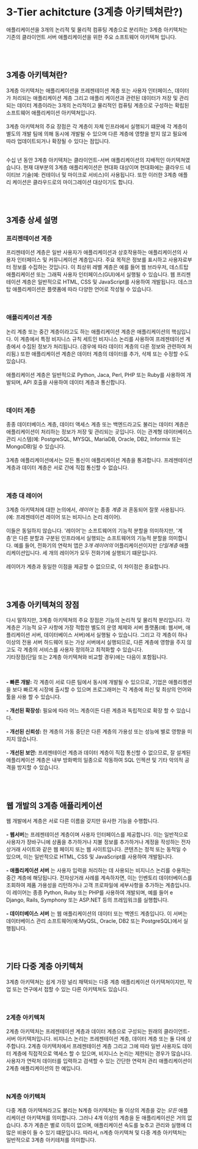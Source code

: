 <h1>3-Tier achitcture (3계층 아키텍쳐란?)</h1>
<p>애플리케이션을 3개의 논리적 및 물리적 컴퓨팅 계층으로 분리하는 3계층 아키텍처는 기존의 클라이언트 서버 애플리케이션을 위한 주요 소프트웨어 아키텍쳐 입니다.</p>
<br /><br />

<h2>3계층 아키텍쳐란?</h2>
<p>3계층 아키텍처는 애플리케이션을 프레젠테이션 계층 또는 사용자 인터페이스, 데이터가 처리되는 애플리케이션 계층 그리고 애플리 케이션과 관련된 데이터가 저장 및 관리되는 데이터 계층이라는 3개의 논리적이고 물리적인 컴퓨팅 계층으로 구성하는 확립된 소프트웨어 애플리케이션 아키텍쳐입니다. <br /><br>
3계층 아키텍쳐의 주요 장점은 각 계층이 자체 인프라에서 실행되기 떄문에 각 계층이 별도의 개발 팀에 의해 동시에 개발될 수 있으며 다른 계층에 영향을 받지 않고 필요에 따라 업데이트되거나 확장될 수 있다는 점입니다.  <br /><br />

수십 년 동안 3계층 아키텍처는 클라이언트-서버 애플리케이션의 지배적인 아키텍쳐였습니다. 현재 대부분의 3계층 애플리케이션은 현대화 대상이며 현대화에는 클라우드 네이티브 기술(예: 컨테이너 및 마이크로 서비스)이 사용됩니다. 또한 이러한 3계층 애플리 케이션은 클라우드로의 마이그레이션 대상이기도 합니다.</p>
<br /><br />
<h2>3계층 상세 설명</h2>
<h3>프리젠테이션 계층</h3>
<p>프리젠테이션 계층은 일반 사용자가 애플리케이션과 상호작용하는 애플리케이션의 사용자 인터페이스 및 커뮤니케이션 계층입니다. 주요 목적은 정보를 표시하고 사용자로부터 정보를 수집하는 것입니다. 이 최상위 레벨 계층은 예를 들어 웹 브라우저, 데스트탑 애플리케이션 또는 그래픽 사용자 인터페이스(GUI)에서 실행될 수 있습니다. 웹 프리젠테이션 계층은 일반적으로 HTML, CSS 및 JavaScript를 사용하여 개발됩니다. 데스크탑 애플리케이션은 플랫폼에 따라 다양한 언어로 작성될 수 있습니다. </p>
<br />
<h3>애플리케이션 계층</h3>
<p>논리 계층 또는 중간 계층이라고도 하는 애플리케이션 계층은 애플리케이션의 핵심입니다. 이 계층에서 특정 비지니스 규칙 세트인 비지니스 논리를 사용하여 프레젠테이션 계층에서 수집된 정보가 처리됩니다. (경우에 따라 데이터 계층의 다른 정보와 관련하여 처리됨.) 또한 애플리케이션 계층은 데이터 계층의 데이터를 추가, 삭제 또는 수정할 수도 있습니다. <br /><br />
애플리케이션 계층은 일반적으로 Python, Jaca, Perl, PHP 또는 Ruby를 사용하여 개발되며, API 호출을 사용하여 데이터 계층과 통신합니다.</P>
<br />
<h3>데이터 계층</h3>
<p>종종 데이터베이스 계층, 데이터 액세스 계층 또는 백엔드라고도 불리는 데이터 계층은 애플리케이션이 처리하는 정보가 저장 및 관리되는 곳입니다. 이는 관계형 데이터베이스 관리 시스템(예: PostgreSQL, MYSQL, MariaDB, Oracle, DB2, Informix 또는 MongoDB)일 수 있습니다. <br /><br />
3계층 애플리케이션에서는 모든 통신이 애플리케이션 계층을 통과합니다. 프레젠테이션 계층과 데이터 계층은 서로 간에 직접 통신할 수 없습니다.</p>
<br />
<h3>계층 대 레이어</h3>
<p>3계층 아키텍처에 대한 논의에서, <i>레이어</i> 는 종종 <i>계층</i> 과 혼동되어 잘못 사용됩니다. (예: 프레젠테이션 레이어 또는 비지니스 논리 레이어).
<br/><br/>
이들은 동일하지 않습니다. '레이어'는 소프트웨어의 기능적 분할을 의미하지만, '계층'은 다른 분할과 구분된 인프라에서 실행되는 소프트웨어의 기능적 분할을 의미합니다. 예를 들어, 전화기의 연락처 앱은 <i>3개 레이어의</i> 어플리케이션이지만 <i>단일계층</i> 애플리케이션입니다. 세 개의 레이어가 모두 전화기에 실행되기 떄문입니다. 
<br/><br> 
레이어가 계층과 동일한 이점을 제공할 수 없으므로, 이 차이점은 중요합니다. </p>
<br /><br />                                             

<h2>3계층 아키텍쳐의 장점</h2>
<P>다시 말하지만, 3계층 아키텍쳐의 주요 장점은 기능의 논리적 및 물리적 분리입니다. 각 계층은 기능적 요구 사항에 가장 적합한 별도의 운영 체제와 서버 플랫폼(예: 웹서버, 애플리케이션 서버, 데이터베이스 서버)에서 실행될 수 있습니다. 그리고 각 계층이 하나 이상의 전용 서버 하드웨어 또는 가상 서버에서 실행되므로, 다른 계층에 영향을 주지 않고도 각 계층의 서비스를 사용자 정의하고 최적화할 수 있습니다.
<br/>기타장점(단일 또는 2계층 아키텍쳐와 비교할 경우)에는 다음이 포함됩니다.

<br/><br /> 
**- 빠른 개발:** 각 계층이 서로 다른 팀에서 동시에 개발될 수 있으므로, 기업은 애플리켕션을 보다 빠르게 시장에 출시할 수 있으며 프로그래머는 각 계층에 최신 및 최상의 언어와 툴을 사용 할 수 있습니다. <br/><br/>
**- 개선된 확장성:** 필요에 따라 어느 계층이든 다른 계층과 독립적으로 확장 할 수 있습니다. <br /><br />
**- 개선된 신뢰성:** 한 계층의 가동 중단은 다른 계층의 가용성 또는 성능에 별로 영향을 미치지 않습니다. <br /><br />
**- 개선된 보안:** 프레젠테이션 계층과 데이터 계층이 직접 통신할 수 없으므로, 잘 설계된 애플리케이션 계층은 내부 방화벽의 일종으로 작동하여 SQL 인젝션 및 기타 악의적 공격을 방지할 수 있습니다.</p>

<br /><br />
<h2>웹 개발의 3계층 애플리케이션</h2>
<p>웹 개발에서 계층은 서로 다른 이름을 갖지만 유사한 기능을 수행합니다. <br /><br />
<b>- 웹서버</b>는 프레젠테이션 계층이며 사용자 인터페이스를 제공합니다. 이는 일반적으로 사용자가 장바구니에 상품을 추가하거나 지불 정보를 추가하거나 계정을 작성하는 전자상거래 사이트와 같은 웹 페이지 또는 웹 사이트입니다. 콘텐츠는 정적 또는 동적일 수 있으며, 이는 일반적으로 HTML, CSS 및 JavaScript를 사용하여 개발됩니다.<br /><br />
<b>- 애플리케이션 서버</b> 는 사용자 입력을 처리하는 데 사용되는 비지니스 논리를 수용하는 중간 계층에 해당됩니다. 전자상거래 사례를 계속하자면, 이는 인벤토리 데이터베이스를 조회하여 제품 가용성을 리턴하거나 고객 프로파일에 세부사항을 추가하는 계층입니다. 이 레이어는 종종 Python, Ruby 또는 PHP를 사용하여 개발되며, 예를 들어 e Django, Rails, Symphony 또는 ASP.NET 등의 프레임워크를 실행합니다. <br /><br />
<b>- 데이터베이스 서버</b> 는 웹 애플리케이션의 데이터 또는 백엔드 계층입니다. 이 서버는 데이터베이스 관리 소프트웨어(예:MyQSL, Oracle, DB2 또는 PostgreSQL)에서 실행됩니다. </P>
<br /><br />


<h2>기타 다중 계층 아키텍쳐</h2>
<P>3계층 아키텍쳐는 쉽게 가장 널리 채택되는 다중 계층 애플리케이션 아키텍쳐이지만, 작업 또는 연구에서 접할 수 있는 다른 아키텍쳐도 있습니다.</p><br/>
<h3>2계층 아키텍쳐</h2>
<p>2계층 아키텍처는 프레젠테이션 계층과 데이터 계층으로 구성되는 원래의 클라이언트-서버 아키텍처입니다. 비지니스 논리는 프레젠테이션 계층, 데이터 계층 또는 둘 다에 상주합니다. 2계층 아키텍처에서 프레젠테이션 계층 그리고 그에 따라 일반 사용자도 데이터 계층에 직접적으로 액세스 할 수 있으며, 비지니스 논리는 제한되는 경우가 많습니다. 사용자가 연락처 데이터를 입력하고 검색할 수 있는 간단한 연락처 관리 애플리케이션이 2계층 애플리케이션의 한 예입니다.</P><br />
<h3>N계층 아키텍쳐</h3>
<p>다중 계층 아키텍쳐라고도 불리는 N계층 아키텍처는 둘 이상의 계층을 갖는 <i>모든</i> 애플리케이션 아키텍쳐를 의미합니다. 그러나 4개 이상의 계층을 둔 애플리케이션은 거의 없습니다. 추가 계층은 별로 이득이 없으며, 애플리케이션 속도를 늦추고 관리와 실행에 더 많은 비용이 들 수 있기 떄문입니다. 따라서, n계층 아키텍쳐 및 다중 계층 아키텍처는 일반적으로 3계층 아키테처를 의미합니다.</P>
